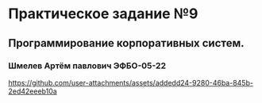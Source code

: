 # Практическое задание №9

## Программирование корпоративных систем.

### Шмелев Артём павлович ЭФБО-05-22

https://github.com/user-attachments/assets/addedd24-9280-46ba-845b-2ed42eeeb10a











